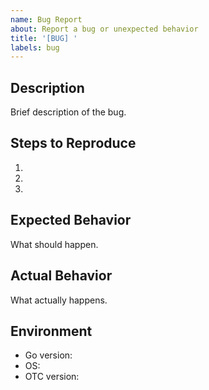 ```yaml
---
name: Bug Report
about: Report a bug or unexpected behavior
title: '[BUG] '
labels: bug
---
```


## Description
Brief description of the bug.

## Steps to Reproduce
1.
2.
3.

## Expected Behavior
What should happen.

## Actual Behavior
What actually happens.

## Environment
- Go version:
- OS:
- OTC version: